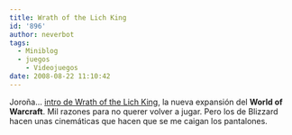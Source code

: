 ```yaml
---
title: Wrath of the Lich King
id: '896'
author: neverbot
tags:
  - Miniblog
  - juegos
    - Videojuegos
date: 2008-08-22 11:10:42
---
```


Joroña... [intro de Wrath of the Lich King](http://www.worldofwarcraft.com/wrath/intro.xml), la nueva expansión del **World of Warcraft**. Mil razones para no querer volver a jugar. Pero los de Blizzard hacen unas cinemáticas que hacen que se me caigan los pantalones.